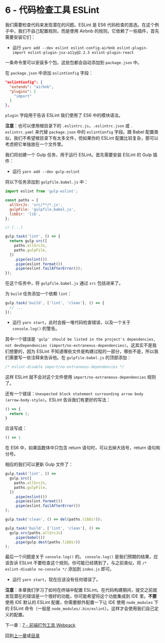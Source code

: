 # 6 - 代码检查工具 ESLint

我们需要检查代码来发现潜在的问题。ESLint 是 ES6 代码检查的首选。在这个例子中，我们不自己配置规则，而是使用 Airbnb 的规则。它依赖了一些插件，首先需要安装它们：

- 运行 `yarn add --dev eslint eslint-config-airbnb eslint-plugin-import eslint-plugin-jsx-a11y@2.2.3 eslint-plugin-react`

一条命令里可以安装多个包。这些包都会自动添加到 `package.json` 中。

在 `package.json` 中添加 `eslintConfig` 字段：

```json
"eslintConfig": {
  "extends": "airbnb",
  "plugins": [
    "import"
  ]
},
```

`plugin` 字段用于告诉 ESLint 我们使用了 ES6 中的模块语法。

**注意**：也可以使用根目录下的 `.eslintrc.js`，`.eslintrc.json` 或 `. eslintrc.yaml` 来代替 `package.json` 中的 `eslintConfig` 字段。跟 Babel 配置类似，我们不希望根目录下有太多文件，但如果你的 ESLint 配置比较复杂，那可以考虑把它单独放在一个文件里。

我们将创建一个 Gulp 任务，用于运行 ESLint。首先需要安装 ESLint 的 Gulp 插件：

- 运行 `yarn add --dev gulp-eslint`

将以下任务添加到 `gulpfile.babel.js` 中：

```javascript
import eslint from 'gulp-eslint';

const paths = {
  allSrcJs: 'src/**/*.js',
  gulpFile: 'gulpfile.babel.js',
  libDir: 'lib',
};

// [...]

gulp.task('lint', () => {
  return gulp.src([
    paths.allSrcJs,
    paths.gulpFile,
  ])
    .pipe(eslint())
    .pipe(eslint.format())
    .pipe(eslint.failAfterError());
});
```

在这个任务中，将 `gulpfile.babel.js` 通过 `src` 包括进来了。

为 `build` 任务添加一个依赖 `lint`：

```javascript
gulp.task('build', ['lint', 'clean'], () => {
  // ...
});
```

- 运行 `yarn start`，此时会报一堆代码检查错误，以及一个关于 `console.log()` 的警告。

其中一个错误是 `'gulp' should be listed in the project's dependencies, not devDependencies (import/no-extraneous-dependencies)`。这其实不是我们想要的，因为 ESLint 不知道哪些文件是构建过程的一部分，哪些不是，所以我们需要写一些注释来告诉他。在 `gulpfile.babel.js` 的顶部添加：

```javascript
/* eslint-disable import/no-extraneous-dependencies */
```

这样 ESLint 就不会对这个文件使用 `import/no-extraneous-dependencies` 规则了。

还有一个错误：`Unexpected block statement surrounding arrow body (arrow-body-style)`。ESLint 告诉我们有更好的写法：

```javascript
() => {
  return 1;
}
```

应该写成：

```javascript
() => 1
```

在 ES6 中，如果函数体中只包含 return 语句时，可以去掉大括号，return 语句和分号。

相应的我们可以更新 Gulp 文件了：

```javascript
gulp.task('lint', () =>
  gulp.src([
    paths.allSrcJs,
    paths.gulpFile,
  ])
    .pipe(eslint())
    .pipe(eslint.format())
    .pipe(eslint.failAfterError())
);

gulp.task('clean', () => del(paths.libDir));

gulp.task('build', ['lint', 'clean'], () =>
  gulp.src(paths.allSrcJs)
    .pipe(babel())
    .pipe(gulp.dest(paths.libDir))
);
```

最后一个问题是关于 `console.log()` 的。 `console.log()` 是我们预期的结果，应该告诉 ESLint 不要检查这个规则。你可能已经猜到了，与之前类似，将 `/* eslint-disable no-console */` 添加到 `index.js` 即可。

- 运行 `yarn start`，现在应该没有任何错误了。

**注意**：本章我们学习了如何在终端中配置 ESLint。在代码构建期间，提交之前就发现潜在的错误是一个很好的功能，你可能希望将这个功能集成到 IDE 里。**不要**使用 IDE 默认的 ESLint 配置，你需要额外配置一下让 IDE 使用 `node_modules` 下的 ESLint 命令（一般是 `node_modules/.bin/eslint`）。这样才会使用我们自己定义的配置。

下一章：[7 - 前端打包工具 Webpack](/tutorial/7-client-webpack)

回到[上一章](/tutorial/5-es6-modules-syntax)或[目录](https://github.com/pd4d10/js-stack-from-scratch#目录)